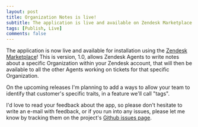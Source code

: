 ```yaml
---
layout: post
title: Organization Notes is live!
subtitle: The application is live and available on Zendesk Marketplace!
tags: [Publish, Live]
comments: false
---
```


The application is now live and available for installation using the [Zendesk Marketplace](https://www.zendesk.com/marketplace/apps/support/923793/organization-notes/)! This is version, 1.0, allows Zendesk Agents to write notes about a specific Organization within your Zendesk account, that will then be available to all the other Agents working on tickets for that specific Organization.

On the upcoming releases I'm planning to add a ways to allow your team to identify that customer's specific traits, in a feature we'll call "tags".

I'd love to read your feedback about the app, so please don't hesitate to write an e-mail with feedback, or if you run into any issues, please let me know by tracking them on the project's [Github issues page](https://github.com/djmartins88/organization_notes/issues).
